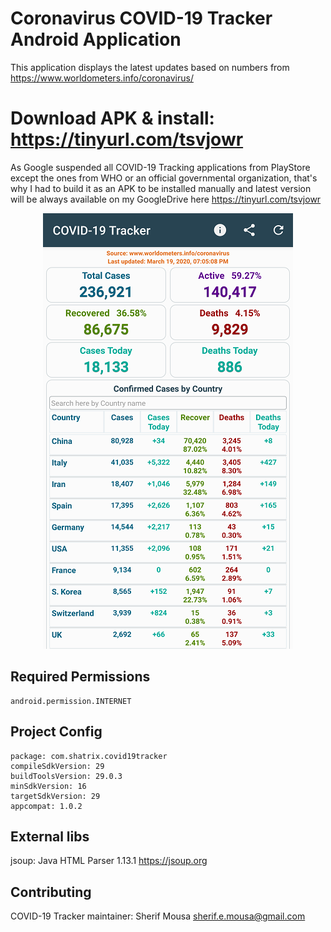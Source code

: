 # Coronavirus COVID-19 Tracker Android Application
This application displays the latest updates based on numbers from https://www.worldometers.info/coronavirus/

# Download APK & install: https://tinyurl.com/tsvjowr
As Google suspended all COVID-19 Tracking applications from PlayStore except the ones from WHO or an official governmental organization, that's why I had to build it as an APK to be installed manually and latest version will be always available on my GoogleDrive here https://tinyurl.com/tsvjowr

<p align="center">
  <img src="screenshots/covid-19_tracker_screen_001.png" width="400" title="COVID-19 Tracker">
</p>

## Required Permissions
    android.permission.INTERNET

## Project Config
    package: com.shatrix.covid19tracker
    compileSdkVersion: 29
    buildToolsVersion: 29.0.3
    minSdkVersion: 16
    targetSdkVersion: 29
    appcompat: 1.0.2

## External libs
jsoup: Java HTML Parser 1.13.1 https://jsoup.org

## Contributing
COVID-19 Tracker maintainer: Sherif Mousa <sherif.e.mousa@gmail.com>
